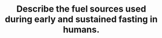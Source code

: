 ---
title: "Describe the fuel sources used during early and sustained fasting in humans."
entityType: SAQ
exam: PEX
college: ANZCA
year: 2012
sitting: B
question: 15
passRate: 63
EC_extraCredit:
- "Water was not considered a fuel, but marks were awarded for appreciating that fasting may be prolonged by water intake."
EC_errorsCommon:
- "This is a repeated question, and a detailed discussion in the September 2001 Examination report clearly outlines an answer."
- "In this exam, some candidates failed to appreciate that fasting is a natural daily occurrence that is well tolerated."
---